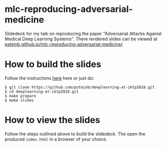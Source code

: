 # mlc-reproducing-adversarial-medicine

Slidedeck for my talk on reproducing the paper "Adversarial Attacks Against Medical Deep Learning Systems". There rendered slides can be viewed at [psteinb.github.io/mlc-reproducing-adversarial-medicine/](https://psteinb.github.io/mlc-reproducing-adversarial-medicine/).

# How to build the slides

Follow the instructions [here](https://asciidoctor.org/docs/asciidoctor-revealjs/) here or just do:

``` shell
$ git clone https://github.com/psteinb/deeplearning-at-iktp2018.git
$ cd deeplearning-at-iktp2018.git
$ make prepare
$ make slides
```
# How to view the slides

Follow the steps outlined above to build the slidedeck. The open the produced `index.html` in a browser of your choice.

